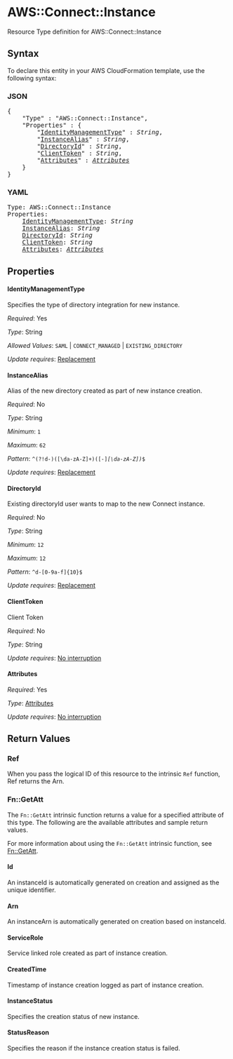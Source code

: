 # AWS::Connect::Instance

Resource Type definition for AWS::Connect::Instance

## Syntax

To declare this entity in your AWS CloudFormation template, use the following syntax:

### JSON

<pre>
{
    "Type" : "AWS::Connect::Instance",
    "Properties" : {
        "<a href="#identitymanagementtype" title="IdentityManagementType">IdentityManagementType</a>" : <i>String</i>,
        "<a href="#instancealias" title="InstanceAlias">InstanceAlias</a>" : <i>String</i>,
        "<a href="#directoryid" title="DirectoryId">DirectoryId</a>" : <i>String</i>,
        "<a href="#clienttoken" title="ClientToken">ClientToken</a>" : <i>String</i>,
        "<a href="#attributes" title="Attributes">Attributes</a>" : <i><a href="attributes.md">Attributes</a></i>
    }
}
</pre>

### YAML

<pre>
Type: AWS::Connect::Instance
Properties:
    <a href="#identitymanagementtype" title="IdentityManagementType">IdentityManagementType</a>: <i>String</i>
    <a href="#instancealias" title="InstanceAlias">InstanceAlias</a>: <i>String</i>
    <a href="#directoryid" title="DirectoryId">DirectoryId</a>: <i>String</i>
    <a href="#clienttoken" title="ClientToken">ClientToken</a>: <i>String</i>
    <a href="#attributes" title="Attributes">Attributes</a>: <i><a href="attributes.md">Attributes</a></i>
</pre>

## Properties

#### IdentityManagementType

Specifies the type of directory integration for new instance.

_Required_: Yes

_Type_: String

_Allowed Values_: <code>SAML</code> | <code>CONNECT_MANAGED</code> | <code>EXISTING_DIRECTORY</code>

_Update requires_: [Replacement](https://docs.aws.amazon.com/AWSCloudFormation/latest/UserGuide/using-cfn-updating-stacks-update-behaviors.html#update-replacement)

#### InstanceAlias

Alias of the new directory created as part of new instance creation.

_Required_: No

_Type_: String

_Minimum_: <code>1</code>

_Maximum_: <code>62</code>

_Pattern_: <code>^(?!d-)([\da-zA-Z]+)([-]*[\da-zA-Z])*$</code>

_Update requires_: [Replacement](https://docs.aws.amazon.com/AWSCloudFormation/latest/UserGuide/using-cfn-updating-stacks-update-behaviors.html#update-replacement)

#### DirectoryId

Existing directoryId user wants to map to the new Connect instance.

_Required_: No

_Type_: String

_Minimum_: <code>12</code>

_Maximum_: <code>12</code>

_Pattern_: <code>^d-[0-9a-f]{10}$</code>

_Update requires_: [Replacement](https://docs.aws.amazon.com/AWSCloudFormation/latest/UserGuide/using-cfn-updating-stacks-update-behaviors.html#update-replacement)

#### ClientToken

Client Token

_Required_: No

_Type_: String

_Update requires_: [No interruption](https://docs.aws.amazon.com/AWSCloudFormation/latest/UserGuide/using-cfn-updating-stacks-update-behaviors.html#update-no-interrupt)

#### Attributes

_Required_: Yes

_Type_: <a href="attributes.md">Attributes</a>

_Update requires_: [No interruption](https://docs.aws.amazon.com/AWSCloudFormation/latest/UserGuide/using-cfn-updating-stacks-update-behaviors.html#update-no-interrupt)

## Return Values

### Ref

When you pass the logical ID of this resource to the intrinsic `Ref` function, Ref returns the Arn.

### Fn::GetAtt

The `Fn::GetAtt` intrinsic function returns a value for a specified attribute of this type. The following are the available attributes and sample return values.

For more information about using the `Fn::GetAtt` intrinsic function, see [Fn::GetAtt](https://docs.aws.amazon.com/AWSCloudFormation/latest/UserGuide/intrinsic-function-reference-getatt.html).

#### Id

An instanceId is automatically generated on creation and assigned as the unique identifier.

#### Arn

An instanceArn is automatically generated on creation based on instanceId.

#### ServiceRole

Service linked role created as part of instance creation.

#### CreatedTime

Timestamp of instance creation logged as part of instance creation.

#### InstanceStatus

Specifies the creation status of new instance.

#### StatusReason

Specifies the reason if the instance creation status is failed.

